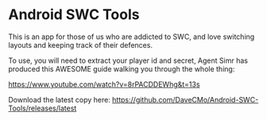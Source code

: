 # Android SWC Tools

This is an app for those of us who are addicted to SWC, and love switching layouts and keeping track of their defences.

To use, you will need to extract your player id and secret, Agent Simr has produced this AWESOME guide walking you through the whole thing:

https://www.youtube.com/watch?v=8rPACDDEWhg&t=13s

Download the latest copy here: https://github.com/DaveCMo/Android-SWC-Tools/releases/latest
